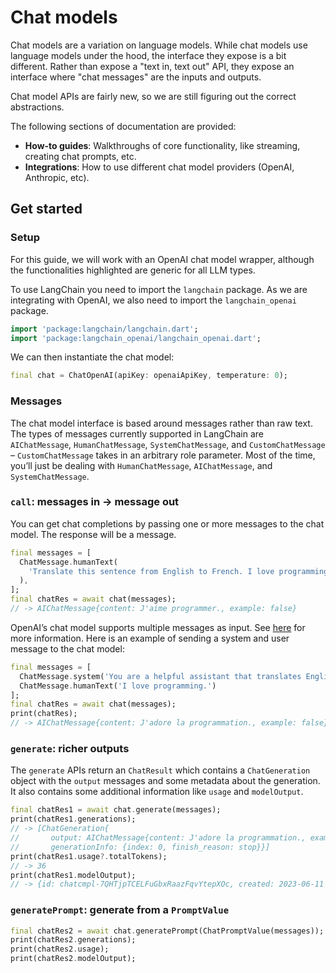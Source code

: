 # Chat models

Chat models are a variation on language models. While chat models use language
models under the hood, the interface they expose is a bit different. Rather than
expose a "text in, text out" API, they expose an interface where "chat messages"
are the inputs and outputs.

Chat model APIs are fairly new, so we are still figuring out the correct
abstractions.

The following sections of documentation are provided:

- **How-to guides**: Walkthroughs of core functionality, like streaming,
  creating chat prompts, etc.
- **Integrations**: How to use different chat model providers (OpenAI,
  Anthropic, etc).

## Get started

### Setup

For this guide, we will work with an OpenAI chat model wrapper, although the functionalities
highlighted are generic for all LLM types.

To use LangChain you need to import the `langchain` package. As we are integrating with OpenAI,
we also need to import the `langchain_openai` package.
```dart
import 'package:langchain/langchain.dart';
import 'package:langchain_openai/langchain_openai.dart';
```

We can then instantiate the chat model:
```dart
final chat = ChatOpenAI(apiKey: openaiApiKey, temperature: 0);
```

### Messages

The chat model interface is based around messages rather than raw text. The 
types of messages currently supported in LangChain are `AIChatMessage`, 
`HumanChatMessage`, `SystemChatMessage`, and `CustomChatMessage` – 
`CustomChatMessage` takes in an  arbitrary role parameter. Most of the time, 
you’ll just be dealing with `HumanChatMessage`, `AIChatMessage`, and 
`SystemChatMessage`.

### `call`: messages in -> message out

You can get chat completions by passing one or more messages to the chat model. 
The response will be a message.

```dart
final messages = [
  ChatMessage.humanText(
    'Translate this sentence from English to French. I love programming.',
  ),
];
final chatRes = await chat(messages);
// -> AIChatMessage{content: J'aime programmer., example: false}
```

OpenAI’s chat model supports multiple messages as input.
See [here](https://platform.openai.com/docs/guides/gpt/chat-completions-vs-completions) for more
information. Here is an example of sending a system and user message to the chat model:

```dart
final messages = [
  ChatMessage.system('You are a helpful assistant that translates English to French.'),
  ChatMessage.humanText('I love programming.')
];
final chatRes = await chat(messages);
print(chatRes);
// -> AIChatMessage{content: J'adore la programmation., example: false}
```

### `generate`: richer outputs

The `generate` APIs return an `ChatResult` which contains a `ChatGeneration`
object with the `output` messages and some metadata about the generation. It 
also contains some additional information like `usage` and `modelOutput`.

```dart
final chatRes1 = await chat.generate(messages);
print(chatRes1.generations);
// -> [ChatGeneration{
//       output: AIChatMessage{content: J'adore la programmation., example: false},
//       generationInfo: {index: 0, finish_reason: stop}}]
print(chatRes1.usage?.totalTokens);
// -> 36
print(chatRes1.modelOutput);
// -> {id: chatcmpl-7QHTjpTCELFuGbxRaazFqvYtepXOc, created: 2023-06-11 17:41:11.000, model: gpt-3.5-turbo}
```

### `generatePrompt`: generate from a `PromptValue`

```dart
final chatRes2 = await chat.generatePrompt(ChatPromptValue(messages));
print(chatRes2.generations);
print(chatRes2.usage);
print(chatRes2.modelOutput);
```
